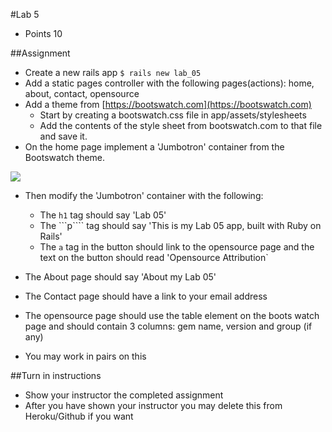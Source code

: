 #Lab 5
* Points 10

##Assignment
* Create a new rails app ```$ rails new lab_05```
* Add a static pages controller with the following pages(actions): home, about, contact, opensource
* Add a theme from [https://bootswatch.com](https://bootswatch.com)
    * Start by creating a bootswatch.css file in app/assets/stylesheets
    * Add the contents of the style sheet from bootswatch.com to that file and save it.
* On the home page implement a 'Jumbotron' container from the Bootswatch theme.

![](https://dl.dropboxusercontent.com/s/dva3qeyi91rur7d/2016-09-21%20at%209.42%20PM.png)

* Then modify the 'Jumbotron' container with the following:
    * The ```h1``` tag should say 'Lab 05'
    * The ```p```` tag should say 'This is my Lab 05 app, built with Ruby on Rails'
    * The ```a``` tag in the button should link to the opensource page and the text on the button should read 'Opensource Attribution`


* The About page should say 'About my Lab 05'
* The Contact page should have a link to your email address
* The opensource page should use the table element on the boots watch page and should contain 3 columns: gem name, version and group (if any)
* You may work in pairs on this


##Turn in instructions
* Show your instructor the completed assignment
* After you have shown your instructor you may delete this from Heroku/Github if you want
